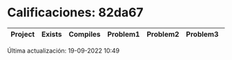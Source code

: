 # Calificaciones: 82da67
|Project|Exists|Compiles|Problem1|Problem2|Problem3|Extra|Grade|CommitHash|CommitDate|CheckDate|DueDate|Comments|❌|
|-|-|-|-|-|-|-|-|-|-|-|-|-|-|

Última actualización: 19-09-2022 10:49